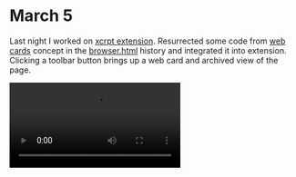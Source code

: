 # March 5

Last night I worked on [xcrpt extension][]. Resurrected some code from [web cards][] concept in the   [browser.html][] history and integrated it into extension. Clicking a toolbar button brings up a web card and archived view of the page.



<video src="./clip-page-demo.mov" mute controls />



Now (11AM) focusing on generating card from the selection. I remember having done some work on this in the past, and every solution had it's drawbacks:

- [Highlighting selection by enclosing nodes][highlight-by-wrapping] altered DOM. And given that selection was represented through multiple nodes it is not really possible to change color of highlight on hover (without adding JS code which we do not want to do)
- [Drawing selection with SVG overlay][highlight-ancestor] addressed problem of scattered nodes however it relied on `z-index` which can be error prone.
- [DOM Selection <–> Resource Selector][capture-restore-selection] attempted to capture selection as a [Resource Selector][] from [Web Annotations][] specification and to create [DOM Selection][] from [Resource Selector][].

I am realizing I need to spend more time reading on [Web Annotations][] as it is clearly relevant to what we are doing here. 



<video src="fragment-selector-demo.mov" mute controls></video>



Yesterday [@pvh][] mentioned wanting to capture selections in a URLs our xcrpt will have.  Which reminded me of the [thread on twitter][portals-twitter-thread] and a [ScrollToTextFragment][] web platform proposal to allow specifying a text snippet in a URL fragment. I think we should look into it and consider how it fits with this work and learn what is already out there.



Going over the [Web Annotations][] spec I think we should capture / store selections in the format that follows the specification and will look something along the following lines

```json
{
  "@context": "http://www.w3.org/ns/anno.jsonld",
  "id": "https://xcr.pt/${uuid}",
  "created": "2020-03-05T20:30:47.519Z",
  "generator": "https://exr.pt",
  "type": "Annotation",
  "motivation": "commenting",
  "body": {
    "type": "TextualBody",
    "value": "This seems relevant to our research"
  },
  "target": {
    "type": "SpecificResource",
    "source": "https://en.wikipedia.org/wiki/Memex",
    "selector": {
		  "type": "CssSelector",
		  "value": "#mw-content-text",
		  "refinedBy": {
    		"type": "TextQuoteSelector",
        "exact": "The memex would have features other than linking",
       	"prefix": "",
        "suffix": "The user could record new information on microfilm"
  		}
		}
  }
}
```





[portals-twitter-thread]:https://twitter.com/gordonbrander/status/1207712525980258304?s=20
[ScrollToTextFragment]:https://github.com/WICG/ScrollToTextFragment
[capture-restore-selection]:https://gist.github.com/Gozala/58cc14aeae44bf57636108ce9fdd2d31
[highlight-ancestor]:https://gist.github.com/Gozala/c68204c83a4c71a3620fe21a465797db
[highlight-by-wrapping]:https://gist.github.com/Gozala/cc39b451c481eba80782c8a786da2011
[@pvh]:https://github.com/pvh/
[xcrpt extension]:https://github.com/inkandswitch/xcrpt
[browser.html]:https://github.com/browserhtml/browserhtml
[web cards]:https://gozala.io/work/web-cards
[Resource Selector]:https://www.w3.org/TR/annotation-model/#selectors
[Web Annotations]:https://www.w3.org/TR/annotation-model/
[DOM Selection]:https://w3c.github.io/selection-api/